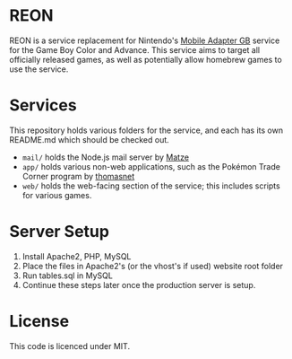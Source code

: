# REON

REON is a service replacement for Nintendo's [Mobile Adapter GB](https://bulbapedia.bulbagarden.net/wiki/Mobile_Game_Boy_Adapter) service for the Game Boy Color and Advance. This service aims to target all officially released games, as well as potentially allow homebrew games to use the service.

# Services

This repository holds various folders for the service, and each has its own README.md which should be checked out.

- `mail/` holds the Node.js mail server by [Matze](https://github.com/Sudel-Matze)
- `app/` holds various non-web applications, such as the Pokémon Trade Corner program by [thomasnet](https://github.com/thomasnet-mc)
- `web/` holds the web-facing section of the service; this includes scripts for various games.

# Server Setup

1. Install Apache2, PHP, MySQL
2. Place the files in Apache2's (or the vhost's if used) website root folder
3. Run tables.sql in MySQL
4. Continue these steps later once the production server is setup.

# License

This code is licenced under MIT.
